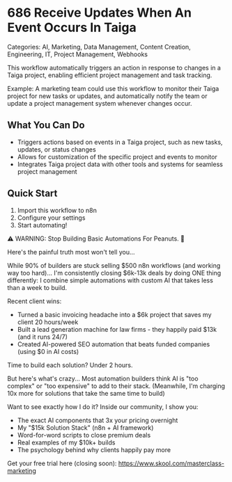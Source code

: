 # 686 Receive Updates When An Event Occurs In Taiga

Categories: AI, Marketing, Data Management, Content Creation, Engineering, IT, Project Management, Webhooks

This workflow automatically triggers an action in response to changes in a Taiga project, enabling efficient project management and task tracking.

Example: A marketing team could use this workflow to monitor their Taiga project for new tasks or updates, and automatically notify the team or update a project management system whenever changes occur.

## What You Can Do
- Triggers actions based on events in a Taiga project, such as new tasks, updates, or status changes
- Allows for customization of the specific project and events to monitor
- Integrates Taiga project data with other tools and systems for seamless project management

## Quick Start
1. Import this workflow to n8n
2. Configure your settings
3. Start automating!

⚠️ WARNING: Stop Building Basic Automations For Peanuts. 🚫

Here's the painful truth most won't tell you...

While 90% of builders are stuck selling $500 n8n workflows (and working way too hard)...
I'm consistently closing $6k-13k deals by doing ONE thing differently:
I combine simple automations with custom AI that takes less than a week to build.

Recent client wins:
* Turned a basic invoicing headache into a $6k project that saves my client 20 hours/week
* Built a lead generation machine for law firms - they happily paid $13k (and it runs 24/7)
* Created AI-powered SEO automation that beats funded companies (using $0 in AI costs)

Time to build each solution? Under 2 hours.

But here's what's crazy...
Most automation builders think AI is "too complex" or "too expensive" to add to their stack.
(Meanwhile, I'm charging 10x more for solutions that take the same time to build)

Want to see exactly how I do it?
Inside our community, I show you:
* The exact AI components that 3x your pricing overnight
* My "$15k Solution Stack" (n8n + AI framework)
* Word-for-word scripts to close premium deals
* Real examples of my $10k+ builds
* The psychology behind why clients happily pay more

Get your free trial here (closing soon): https://www.skool.com/masterclass-marketing

